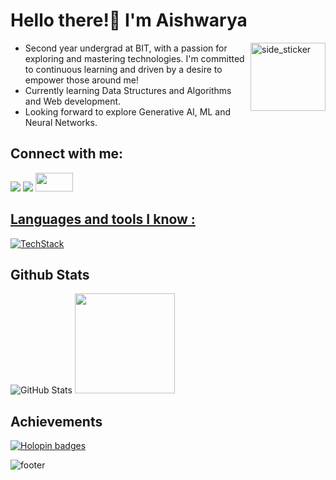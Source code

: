 # Hello there!👋 I'm Aishwarya
<img align="right" width=120px height=109px alt="side_sticker" src="https://media.giphy.com/media/TEnXkcsHrP4YedChhA/giphy.gif" />

* Second year undergrad at BIT, with a passion for exploring and mastering technologies. I'm committed to continuous learning and driven by a desire to empower those around me!
* Currently learning Data Structures and Algorithms and Web development.
* Looking forward to explore Generative AI, ML and Neural Networks.
  
  

## Connect with me:
[![](https://img.shields.io/badge/linkedin-%231E77B5.svg?&style=for-the-badge&logo=linkedin)](https://www.linkedin.com/in/tech-aishwarya)
[![](https://img.shields.io/badge/Gmail-D14836?style=for-the-badge&logo=gmail&logoColor=white)](mailto:aishwaryasreepathy@gmail.com)
<a href="https://dev.to/aishwarya_sreepathy"><img src="https://encrypted-tbn0.gstatic.com/images?q=tbn:ANd9GcRpZUeHRPDa-zsWLRTzn2gu3zalVLsfBQS5vA&s" width="60" height="30">

## Languages and tools I know : 
[![TechStack](https://skillicons.dev/icons?i=python,md,mysql,arduino,figma,github,vscode,pycharm)](https://skillicons.dev)

## Github Stats
![GitHub Stats](https://github-readme-stats.vercel.app/api?username=aishwarya-pixel0&show_icons=true&count_private=true)
<img height="160" src="https://github-readme-stats-git-masterrstaa-rickstaa.vercel.app/api/top-langs/?username=aishwarya-pixel0&layout=compact&bg_color=09131B&hide_border=true" />

## Achievements
[![Holopin badges](https://holopin.me/aishwarya123cloud)](https://holopin.io/@aishwarya123cloud)

![footer](https://user-images.githubusercontent.com/10498744/210157572-1fca0242-8af2-46a6-bfa3-666ffd40ebde.svg)













<!--
**aishwarya-pixel0/aishwarya-pixel0** is a ✨ _special_ ✨ repository because its `README.md` (this file) appears on your GitHub profile.

Here are some ideas to get you started:

- 🔭 I’m currently working on ...
- 🌱 I’m currently learning ...
- 👯 I’m looking to collaborate on ...
- 🤔 I’m looking for help with ...
- 💬 Ask me about ...
- 📫 How to reach me: ...
- 😄 Pronouns: ...
- ⚡ Fun fact: ...
-->
